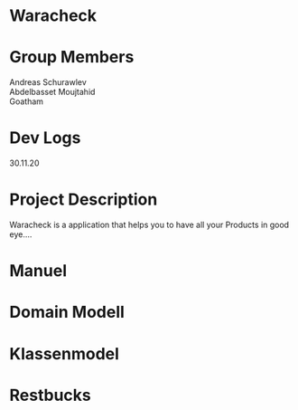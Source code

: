 # Waracheck

# Group Members
Andreas Schurawlev <br>
Abdelbasset Moujtahid <br>
Goatham <br>

# Dev Logs

30.11.20


# Project Description

Waracheck is a application that helps you to have all your Products in good eye....

# Manuel

# Domain Modell

# Klassenmodel

# Restbucks
